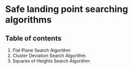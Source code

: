# Safe landing point searching algorithms 

## Table of contents
1. Flat Plane Search Algorithm
2. Cluster Deviation Search Algorithm
3. Squares of Heights Search Algorithm